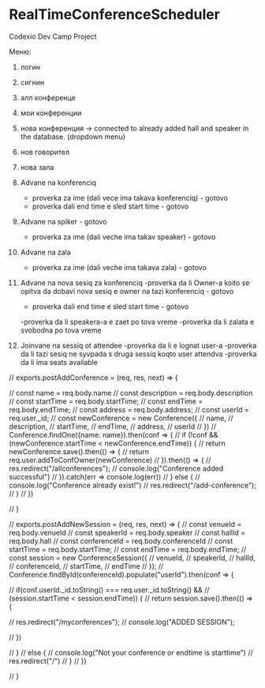# RealTimeConferenceScheduler
Codexio Dev Camp Project

Меню:
1. логин 
2. сигнин
3. алл конференце
4. мои конференции
5. нова конференция -> connected to already added hall and speaker in the database. (dropdown menu)
6. нов говорител 
7. нова зала

1. Advane na konferenciq
	- proverka za ime (dali vece ima takava konferenciq) - gotovo
	- proverka dali end time e sled start time - gotovo
2. Advane na spiker - gotovo
	- proverka za ime (dali veche ima takav speaker) - gotovo
3. Advane na zala 
	- proverka za ime (dali veche ima takava zala) - gotovo
4. Advane na nova sesiq za konferenciq
	-proverka da li Owner-a koito se opitva da dobavi nova sesiq e owner na tazi konferenciq - gotovo
	- proverka dali end time e sled start time - gotovo

	-proverka da li speakera-a e zaet po tova vreme 
	-proverka da li zalata e svobodna po tova vreme
5. Joinvane na sessiq ot attendee
	-proverka da li e lognat user-a
	-proverka da li tazi sesiq ne syvpada s druga sessiq koqto user attendva
	-proverka da li ima seats available


// exports.postAddConference = (req, res, next) => {

//     const name = req.body.name
//     const description = req.body.description
//     const startTime = req.body.startTime;
//     const endTime = req.body.endTime;
//     const address = req.body.address;
//     const userId = req.user._id;
//     const newConference = new Conference({
//         name,
//         description,
//         startTime,
//         endTime,
//         address,
//         userId
//     })
//     Conference.findOne({name: name}).then(conf => {
//         if (!conf && (newConference.startTime < newConference.endTime)) {
//             return newConference.save().then(() => {
//                 return req.user.addToConfOwner(newConference)
//             }).then(() => {
//                 res.redirect("/allconferences");
//                 console.log("Conference added successful")
//             }).catch(err => console.log(err))
//         } else {
//             console.log("Conference already exist!")
//             res.redirect("/add-conference");
//         }
//     })

// }

// exports.postAddNewSession = (req, res, next) => {
//     const venueId = req.body.venueId
//     const speakerId = req.body.speaker
//     const hallId = req.body.hall
//     const conferenceId = req.body.conferenceId
//     const startTime = req.body.startTime;
//     const endTime = req.body.endTime;
//     const session = new ConferenceSession({
//         venueId,
//         speakerId,
//         hallId,
//         conferenceId,
//         startTime,
//         endTime
//     });
//     Conference.findById(conferenceId).populate("userId").then(conf => {
        
//         if(conf.userId._id.toString() === req.user._id.toString() && 
//         (session.startTime < session.endTime)) {
//                 return session.save().then(() => {
                    
//                         res.redirect("/myconferences");
//                         console.log("ADDED SESSION");
                    
//                 })
        
//             } 
//             else {
//                 console.log("Not your conference or endtime is starttime")
//                 res.redirect("/")
//             }
// })

// }